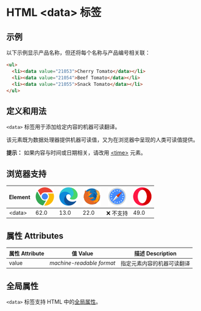 HTML \<data> 标签
===

## 示例

以下示例显示产品名称，但还将每个名称与产品编号相关联：

```html idoc:preview
<ul>
  <li><data value="21053">Cherry Tomato</data></li>
  <li><data value="21054">Beef Tomato</data></li>
  <li><data value="21055">Snack Tomato</data></li>
</ul>
```

## 定义和用法

`<data>` 标签用于添加给定内容的机器可读翻译。

该元素既为数据处理器提供机器可读值，又为在浏览器中呈现的人类可读值提供。

**提示：** 如果内容与时间或日期相关，请改用 [\<time>](./time.md) 元素。

## 浏览器支持

| Element | ![chrome][1] | ![edge][2] | ![firefox][3] | ![safari][4] | ![opera][5] |
| --------- | --- | --- | --- | --- | --- |
| \<data> | 62.0 | 13.0 | 22.0 | ❌ 不支持 | 49.0 |
<!--rehype:style=width: 100%; display: inline-table;-->

## 属性 Attributes

| 属性 Attribute | 值 Value | 描述 Description |
| ---- | ---- | ---- |
| value | *machine-readable format* | 指定元素内容的机器可读翻译 |
<!--rehype:style=width: 100%; display: inline-table;-->

## 全局属性

`<data>` 标签支持 HTML 中的[全局属性](../reference/standardattributes.md)。

[1]: ../assets/chrome.svg
[2]: ../assets/edge.svg
[3]: ../assets/firefox.svg
[4]: ../assets/safari.svg
[5]: ../assets/opera.svg